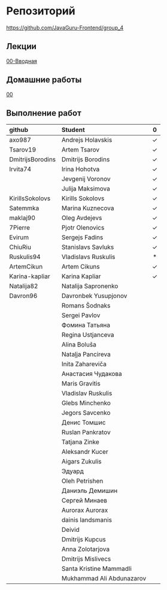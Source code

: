 # Репозиторий
https://github.com/JavaGuru-Frontend/group_4

## Лекции
[00-Вводная](https://github.com/JavaGuru-Frontend/group_4/blob/main/Lectures/00/00-Intro.pdf) 

## Домашние работы 
[00](https://github.com/JavaGuru-Frontend/group_4/blob/main/Homeworks/Homeworks/00/00-homework.md) 

## Выполнение работ
| github            | Student                       | 0 | 
:--------------     | :------------------------     |:-:|
| axo987            | Andrejs	    Holavskis       | ✓ |
| Tsarov19          | Artem         Tsarov          | ✓ |
| DmitrijsBorodins  | Dmitrijs      Borodins        | ✓ |
| Irvita74          | Irina	        Hohotva         | ✓ |
|                   | Jevgenij	    Voronov         | ✓ |
|                   | Julija	    Maksimova       | ✓ |
| KirillsSokolovs   | Kirills	    Sokolovs        | ✓ |
| Satemmka          | Marina	    Kuznecova       | ✓ |
| maklaj90          | Oleg          Avdejevs        | ✓ |
| 7Pierre           | Pjotr         Olenovics       | ✓ |
| Evirum            | Sergejs	    Fadins          | ✓ |
| ChiuRiu           | Stanislavs	Savluks         | ✓ |
| Ruskulis94        | Vladislavs	Ruskulis        | * |
| ArtemCikun        | Artem         Cikuns          | ✓ |
| Karina-kapliar    | Karina        Kapliar         | ✓ |
| Natalija82        | Natalija	    Sapronenko      |   |
| Davron96          | Davronbek	    Yusupjonov      |   |
|                   | Romans 	    Šodnaks         |   |
|                   | Sergei	    Pavlov          |   |
|                   | Фомина	    Татьяна         |   |
|                   | Regina	    Ustjanceva      |   |
|                   | Alina	        Boluša          |   |
|                   | Nataļja	    Pancireva       |   |
|                   | Inita	        Zahareviča      |   |
|                   | Анастасия 	Чудакова        |   |
|                   | Maris 	    Gravitis        |   |
|                   | Vladislav	    Ruskulis        |   |
|                   | Glebs	        Minchenko       |   |
|                   | Jegors 	    Savcenko        |   |
|                   | Денис 	    Томшис          |   |
|                   | Ruslan	    Pankratov       |   |
|                   | Tatjana 	    Zinke           |   |
|                   | Aleksandr	    Kucer           |   |
|                   | Aigars	    Zukulis         |   |
|                   | Эдуард                        |   |	
|                   | Oleh	        Petrishen       |   |
|                   | Даниэль	    Демишин         |   |
|                   | Сергей	    Минаев          |   |
|                   | Aurorax	    Aurorax         |   |
|                   | dainis	    landsmanis      |   |
|                   | Deivid	                    |   |
|                   | Dmitrijs 	    Kupcus          |   |
|                   | Anna	        Zolotarjova     |   |
|                   | Dmitrijs	    Mislivecs       |   |
|                   | Santa Kristine	Mammadli    |   |
|                   | Mukhammad	Ali     Abdunazarov |   |
